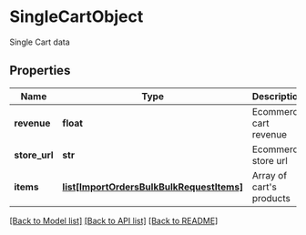 # SingleCartObject

Single Cart data
## Properties
Name | Type | Description | Notes
------------ | ------------- | ------------- | -------------
**revenue** | **float** | Ecommerce cart revenue | 
**store_url** | **str** | Ecommerce store url | 
**items** | [**list[ImportOrdersBulkBulkRequestItems]**](ImportOrdersBulkBulkRequestItems.md) | Array of cart&#39;s products | 

[[Back to Model list]](../README.md#documentation-for-models) [[Back to API list]](../README.md#documentation-for-api-endpoints) [[Back to README]](../README.md)


